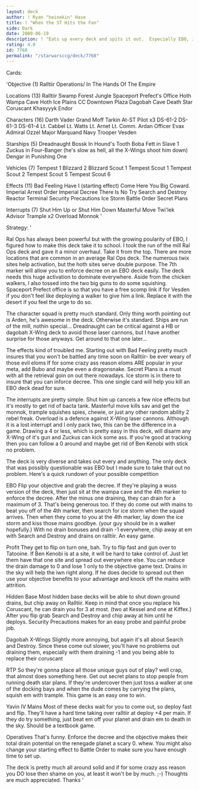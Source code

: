 ```yaml
---
layout: deck
author: ! Ryan "heinekin" Hase
title: ! "When the ST Hits the Fan"
side: Dark
date: 2000-06-19
description: ! "Eats up every deck and spits it out.  Especially EBO, it dies bad."
rating: 4.0
id: 7768
permalink: "/starwarsccg/deck/7768"
---
```

Cards: 

'Objective (1)
Ralltiir Operations/ In The Hands Of The Empire

Locations (13)
Ralltiir
Swamp
Forest
Jungle
Spaceport Prefect's Office
Hoth Wampa Cave
Hoth Ice Plains
CC Downtown Plaza
Dagobah Cave
Death Star
Coruscant
Khasyyyk
Endor

Characters (16)
Darth Vader
Grand Moff Tarkin
At-ST Pilot x3
DS-61-2
DS-61-3
DS-61-4
Lt. Cabbel
Lt. Watts
Lt. Arnet
Lt. Comm. Ardan
Officer Evax
Admiral Ozzel
Major Marquand
Navy Trooper Vesden

Starships (5)
Dreadnaught
Bossk In Hound's Tooth
Boba Fett in Slave 1
Zuckus in Four-Banger  (he's slow as hell, all the X-Wings shoot him down)
Dengar in Punishing One

Vehicles (7)
Tempest 1
Blizzard 2
Blizzard Scout 1
Tempest Scout 1
Tempest Scout 2
Tempest Scout 5
Tempest Scout 6

Effects (11)
Bad Feeling Have I (starting effect)
Come Here You Big Coward.
Imperial Arrest Order
Imperial Decree
There Is No Try
Search and Destroy
Reactor Terminal
Security Precautions
Ice Storm
Battle Order
Secret Plans


Interrupts (7)
Shut Him Up or Shut Him Down
Masterful Move
Twi'lek Advisor
Trample x2
Overload
Monnok
'

Strategy: '

Ral Ops has always been powerful but with the growing poularity of EBO, I figured how to make this deck take it to school.	I took the run of the mill Ral Ops deck and gave it a minor overhaul.  Take it from the top.  There are more locations that are common in an average Ral Ops deck.  The numerous twix sites help activation, but the hoth sites serve double purpose.  The 7th marker will allow you to enforce decree on an EBO deck easily.  The deck needs this huge activation to dominate everywhere.  Aside from the chicken walkers, I also tossed into the two big guns to do some squishing.  Spaceport Prefect office is so that you have a free scomp link if for Vesden if you don't feel like deploying a walker to give him a link.  Replace it with the desert if you feel the urge to do so.

The character squad is pretty much standard.  Only thing worth pointing out is Arden, he's awesome in the deck.  Otherwise it's standard.  Ships are run of the mill, nothin special... Dreadnaught can be critical against a HB or dagobah X-Wing deck to avoid those laser cannons, but I have another surprise for those anyways.	Get around to that one later...

The effects kind of troubled me.  Starting out with Bad Feeling pretty much insures that you won't be battled any time soon on Ralltiir- be ever weary of those evil eloms  If for some crazy ass reason eloms ARE popular in your meta, add Bubo and maybe even a dragonsnake.  Secret Plans is a must with all the retrieval goin on out there nowadays.  Ice storm is in there to insure that you can inforce decree.  This one single card will help you kill an EBO deck dead for sure.

The interrupts are pretty simple.  Shut him up cancels a few nice effects but it's mostly to get rid of bacta tank.  Masterful move kills sav and get the monnok, trample squishes spies, chewie, or just any other random ability 2 rebel freak.  Overload is a defence against X-Wing laser cannons.  Although it is a lost interrupt and I only pack two, this can be the difference in a game.  Drawing a 4 or less, which is pretty easy in this deck, will disarm any X-Wing of it's gun and Zuckus can kick some ass.	If you're good at tracking then you can follow a 0 around and maybe get rid of Ben Kenobi with stick no problem.

The deck is very diverse and takes out every and anything.  The only deck that was possibly questionable was EBO but I made sure to take that out no problem.  Here's a quick rundown of your possible competition

EBO  Flip your objective and grab the decree.	If they're playing a wuss version of the deck, then just sit at the wampa cave and the 4th marker to enforce the decree.  After the minus one draining, they can drain for a maximum of 3.  That's being generous too.  If they do come out with mains to beat you off of the 4th marker, then search for ice storm when the squad arrives.  Then when they come to you at the 4th marker, lay down the ice storm and kiss those mains goodbye. (your guy should be in a walker hopefully.)  With no drain bonuses and drain -1 everywhere, chip away at em with Search and Destroy and drains on ralltiir.  An easy game.

Profit  They get to flip on turn one, bah.  Try to flip fast and gun over to Tatooine.  If Ben Kenobi is at a site, it will be hard to take control of.  Just let them have that one site and spread out everywhere else.  You can reduce the drain damage to 0 and lose 1 only to the objective game text.  Drains in the sky will help the iwn right along.	If he does decide to spread out then use your objective benefits to your advantage and knock off the mains with attrition.

Hidden Base  Most hidden base decks will be able to shut down ground drains, but chip away on Ralltiir. Keep in mind that once you replace his Coruscant, he can drain you for 3 at most.  (two at Kessel and one at Kiffex.)	 After you flip grab Search and Destroy and chip away at him until he deploys.	Security Precautions makes for an easy probe and painful probe job.

Dagobah X-Wings  Slightly more annoying, but again it's all about Search and Destroy.  Since these come out slower, you'll have no problems out draining them, especially with them draining -1 and you being able to replace their coruscant

RTP  So they're gonna place all those unique guys out of play?  well crap, that almost does something here.  Get out secret plans to stop people from running death star plans.  If they're undercover then just toss a walker at one of the docking bays and when the dude comes by carrying the plans, squish em with trample.  This game is an easy one to win.

Yavin IV Mains  Most of these decks wait for you to come out, so deploy fast and flip.  They'll have a hard time taking over ralltiir at deploy +4 per main.	If they do try something, just beat em off your planet and drain em to death in the sky.  Should be a textbook game.

Operatives  That's funny.  Enforce the decree and the objective makes their total drain potential on the renegade planet a scary 0.  whew.  You might also change your starting effect to Battle Order to make sure you have enough time to set up.

The deck is pretty much all around solid and if for some crazy ass reason you DO lose then shame on you, at least it won't be by much.  ;-)  Thoughts are much appreciated.  Thanks	  '
